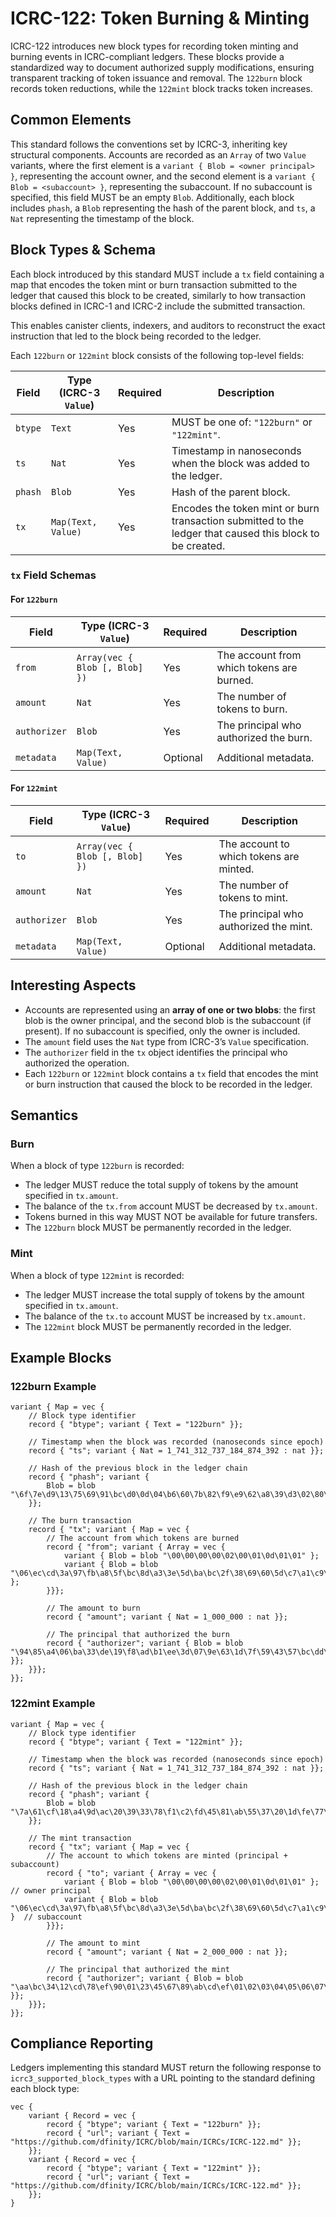 # ICRC-122: Token Burning & Minting

ICRC-122 introduces new block types for recording token minting and burning events in ICRC-compliant ledgers. These blocks provide a standardized way to document authorized supply modifications, ensuring transparent tracking of token issuance and removal. The `122burn` block records token reductions, while the `122mint` block tracks token increases.


## Common Elements
This standard follows the conventions set by ICRC-3, inheriting key structural components. Accounts are recorded as an `Array` of two `Value` variants, where the first element is a `variant { Blob = <owner principal> }`, representing the account owner, and the second element is a `variant { Blob = <subaccount> }`, representing the subaccount. If no subaccount is specified, this field MUST be an empty `Blob`. Additionally, each block includes `phash`, a `Blob` representing the hash of the parent block, and `ts`, a `Nat` representing the timestamp of the block.


## Block Types & Schema

Each block introduced by this standard MUST include a `tx` field containing a map that encodes the token mint or burn transaction submitted to the ledger that caused this block to be created, similarly to how transaction blocks defined in ICRC-1 and ICRC-2 include the submitted transaction.

This enables canister clients, indexers, and auditors to reconstruct the exact instruction that led to the block being recorded to the ledger.

Each `122burn` or `122mint` block consists of the following top-level fields:

| Field    | Type (ICRC-3 `Value`) | Required | Description |
|----------|------------------------|----------|-------------|
| `btype`  | `Text`                 | Yes      | MUST be one of: `"122burn"` or `"122mint"`. |
| `ts`     | `Nat`                  | Yes      | Timestamp in nanoseconds when the block was added to the ledger. |
| `phash`  | `Blob`                 | Yes      | Hash of the parent block. |
| `tx`     | `Map(Text, Value)`     | Yes      | Encodes the token mint or burn transaction submitted to the ledger that caused this block to be created. |

### `tx` Field Schemas

#### For `122burn`

| Field        | Type (ICRC-3 `Value`)         | Required | Description |
|--------------|-------------------------------|----------|-------------|
| `from`       | `Array(vec { Blob [, Blob] })` | Yes      | The account from which tokens are burned. |
| `amount`     | `Nat`                         | Yes      | The number of tokens to burn. |
| `authorizer` | `Blob`                        | Yes      | The principal who authorized the burn. |
| `metadata`   | `Map(Text, Value)`            | Optional | Additional metadata. |

#### For `122mint`

| Field        | Type (ICRC-3 `Value`)         | Required | Description |
|--------------|-------------------------------|----------|-------------|
| `to`         | `Array(vec { Blob [, Blob] })` | Yes      | The account to which tokens are minted. |
| `amount`     | `Nat`                         | Yes      | The number of tokens to mint. |
| `authorizer` | `Blob`                        | Yes      | The principal who authorized the mint. |
| `metadata`   | `Map(Text, Value)`            | Optional | Additional metadata. |


## Interesting Aspects

- Accounts are represented using an **array of one or two blobs**: the first blob is the owner principal, and the second blob is the subaccount (if present). If no subaccount is specified, only the owner is included.
- The `amount` field uses the `Nat` type from ICRC-3’s `Value` specification.
- The `authorizer` field in the `tx` object identifies the principal who authorized the operation.
- Each `122burn` or `122mint` block contains a `tx` field that encodes the mint or burn instruction that caused the block to be recorded in the ledger.

## Semantics

### Burn

When a block of type `122burn` is recorded:

- The ledger MUST reduce the total supply of tokens by the amount specified in `tx.amount`.
- The balance of the `tx.from` account MUST be decreased by `tx.amount`.
- Tokens burned in this way MUST NOT be available for future transfers.
- The `122burn` block MUST be permanently recorded in the ledger.


### Mint

When a block of type `122mint` is recorded:

- The ledger MUST increase the total supply of tokens by the amount specified in `tx.amount`.
- The balance of the `tx.to` account MUST be increased by `tx.amount`.
- The `122mint` block MUST be permanently recorded in the ledger.

## Example Blocks
### 122burn Example
```
variant { Map = vec {
    // Block type identifier
    record { "btype"; variant { Text = "122burn" }};

    // Timestamp when the block was recorded (nanoseconds since epoch)
    record { "ts"; variant { Nat = 1_741_312_737_184_874_392 : nat }};

    // Hash of the previous block in the ledger chain
    record { "phash"; variant {
        Blob = blob "\6f\7e\d9\13\75\69\91\bc\d0\0d\04\b6\60\7b\82\f9\e9\62\a8\39\d3\02\80\f2\88\e4\d7\0e\23\2d\29\87"
    }};

    // The burn transaction
    record { "tx"; variant { Map = vec {
        // The account from which tokens are burned
        record { "from"; variant { Array = vec {
            variant { Blob = blob "\00\00\00\00\02\00\01\0d\01\01" };
            variant { Blob = blob "\06\ec\cd\3a\97\fb\a8\5f\bc\8d\a3\3e\5d\ba\bc\2f\38\69\60\5d\c7\a1\c9\53\1f\70\a3\66\c5\a7\e4\21" };
        }}};

        // The amount to burn
        record { "amount"; variant { Nat = 1_000_000 : nat }};

        // The principal that authorized the burn
        record { "authorizer"; variant { Blob = blob "\94\85\a4\06\ba\33\de\19\f8\ad\b1\ee\3d\07\9e\63\1d\7f\59\43\57\bc\dd\98\56\63\83\96\02" }};
    }}};
}};

```

### 122mint Example
```
variant { Map = vec {
    // Block type identifier
    record { "btype"; variant { Text = "122mint" }};

    // Timestamp when the block was recorded (nanoseconds since epoch)
    record { "ts"; variant { Nat = 1_741_312_737_184_874_392 : nat }};

    // Hash of the previous block in the ledger chain
    record { "phash"; variant {
        Blob = blob "\7a\61\cf\18\a4\9d\ac\20\39\33\78\f1\c2\fd\45\81\ab\55\37\20\1d\fe\77\a3\c6\55\de\01\92\a4\3b\ee"
    }};

    // The mint transaction
    record { "tx"; variant { Map = vec {
        // The account to which tokens are minted (principal + subaccount)
        record { "to"; variant { Array = vec {
            variant { Blob = blob "\00\00\00\00\02\00\01\0d\01\01" };  // owner principal
            variant { Blob = blob "\06\ec\cd\3a\97\fb\a8\5f\bc\8d\a3\3e\5d\ba\bc\2f\38\69\60\5d\c7\a1\c9\53\1f\70\a3\66\c5\a7\e4\21" }  // subaccount
        }}};

        // The amount to mint
        record { "amount"; variant { Nat = 2_000_000 : nat }};

        // The principal that authorized the mint
        record { "authorizer"; variant { Blob = blob "\aa\bc\34\12\cd\78\ef\90\01\23\45\67\89\ab\cd\ef\01\02\03\04\05\06\07\08\09\0a\0b\0c\0d\0e\0f" }};
    }}};
}};

```

## Compliance Reporting
Ledgers implementing this standard MUST return the following response to `icrc3_supported_block_types` with a URL pointing to the standard defining each block type:

```
vec {
    variant { Record = vec {
        record { "btype"; variant { Text = "122burn" }};
        record { "url"; variant { Text = "https://github.com/dfinity/ICRC/blob/main/ICRCs/ICRC-122.md" }};
    }};
    variant { Record = vec {
        record { "btype"; variant { Text = "122mint" }};
        record { "url"; variant { Text = "https://github.com/dfinity/ICRC/blob/main/ICRCs/ICRC-122.md" }};
    }};
}
```
